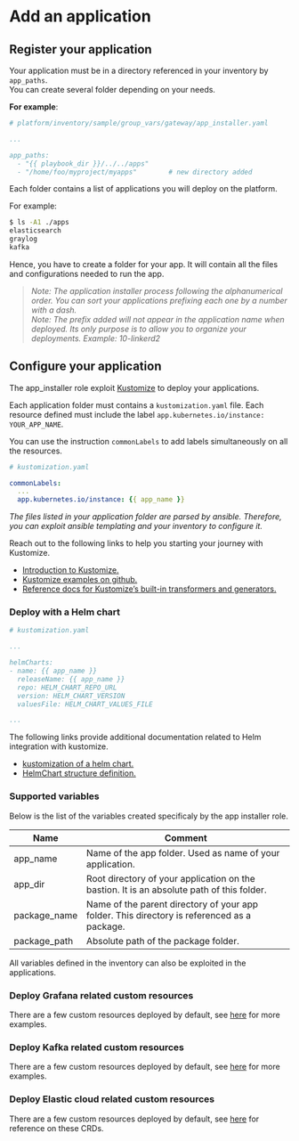 # Add an application

## Register your application

Your application must be in a directory referenced in your inventory by ```app_paths```.  
You can create several folder depending on your needs.

**For example**:

```yaml
# platform/inventory/sample/group_vars/gateway/app_installer.yaml

...

app_paths:
  - "{{ playbook_dir }}/../../apps"
  - "/home/foo/myproject/myapps"        # new directory added
```

Each folder contains a list of applications you will deploy on the platform.

For example: 
```Bash
$ ls -A1 ./apps
elasticsearch
graylog
kafka
```
Hence, you have to create a folder for your app. It will contain all the files and configurations needed to run the app.

> *Note: The application installer process following the alphanumerical order. You can sort your applications prefixing each one by a number with a dash.*  
> *Note: The prefix added will not appear in the application name when deployed. Its only purpose is to allow you to organize your deployments.* 
*Example: 10-linkerd2*

## Configure your application

The app_installer role exploit [Kustomize](https://kustomize.io/) to deploy your applications.

Each application folder must contains a ```kustomization.yaml``` file.
Each resource defined must include the label ```app.kubernetes.io/instance: YOUR_APP_NAME```.

You can use the instruction ```commonLabels``` to add labels simultaneously on all the resources.

```yaml
# kustomization.yaml

commonLabels:
  ...
  app.kubernetes.io/instance: {{ app_name }}
```

*The files listed in your application folder are parsed by ansible. Therefore, you can exploit ansible templating and your inventory to configure it.*

Reach out to the following links to help you starting your journey with Kustomize.

- [Introduction to Kustomize.](https://kubectl.docs.kubernetes.io/guides/introduction/kustomize/)
- [Kustomize examples on github.](https://github.com/kubernetes-sigs/kustomize/tree/master/examples)
- [Reference docs for Kustomize’s built-in transformers and generators.](https://kubectl.docs.kubernetes.io/references/kustomize/builtins/)

### Deploy with a Helm chart

```yaml
# kustomization.yaml

...

helmCharts:
- name: {{ app_name }}
  releaseName: {{ app_name }}
  repo: HELM_CHART_REPO_URL
  version: HELM_CHART_VERSION
  valuesFile: HELM_CHART_VALUES_FILE

...

```

The following links provide additional documentation related to Helm integration with kustomize.

- [kustomization of a helm chart.](https://github.com/kubernetes-sigs/kustomize/blob/59c410a70af15ed330cfd5292b1a642692a7b773/examples/chart.md)
- [HelmChart structure definition.](https://github.com/kubernetes-sigs/kustomize/blob/d9435bd1b13a6764b9d271001e61837199494d1c/api/types/helmchartargs.go#L33)

### Supported variables

Below is the list of the variables created specificaly by the app installer role.

| Name | Comment |
| --- | --- |
| app_name | Name of the app folder. Used as name of your application. |
| app_dir | Root directory of your application on the bastion. It is an absolute path of this folder. |
| package_name | Name of the parent directory of your app folder. This directory is referenced as a package. |
| package_path | Absolute path of the package folder. |

All variables defined in the inventory can also be exploited in the applications.

### Deploy Grafana related custom resources

There are a few custom resources deployed by default, see [here](https://github.com/grafana-operator/grafana-operator/tree/master/deploy/examples) for more examples.

### Deploy Kafka related custom resources

There are a few custom resources deployed by default, see [here](https://github.com/strimzi/strimzi-kafka-operator/tree/0.26.0/examples) for more examples.

### Deploy Elastic cloud related custom resources

There are a few custom resources deployed by default, see [here](https://www.elastic.co/guide/en/cloud-on-k8s/master/k8s-api-reference.html) for reference on these CRDs.
